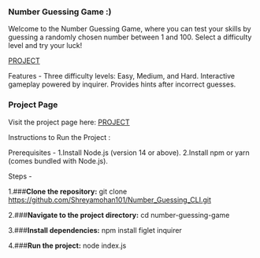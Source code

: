 ### **Number Guessing Game :)**

Welcome to the Number Guessing Game, where you can test your skills by guessing a randomly chosen number between 1 and 100. Select a difficulty level and try your luck!

  [PROJECT](https://roadmap.sh/projects/number-guessing-game)

Features -
Three difficulty levels: Easy, Medium, and Hard.
Interactive gameplay powered by inquirer.
Provides hints after incorrect guesses.

### **Project Page**

Visit the project page here: [PROJECT](https://github.com/Shreyamohan101/Number_Guessing_CLI)


Instructions to Run the Project :

Prerequisites -
1.Install Node.js (version 14 or above).
2.Install npm or yarn (comes bundled with Node.js).

Steps - 

1.###**Clone the repository:**
git clone https://github.com/Shreyamohan101/Number_Guessing_CLI.git 

2.###**Navigate to the project directory:**
cd number-guessing-game

3.###**Install dependencies:**
npm install figlet inquirer

4.###**Run the project:**
node index.js






